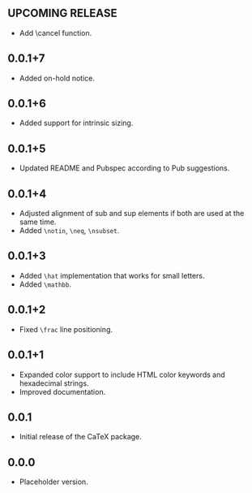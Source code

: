 ## UPCOMING RELEASE

* Add \cancel function.

## 0.0.1+7

* Added on-hold notice.

## 0.0.1+6

* Added support for intrinsic sizing.

## 0.0.1+5

* Updated README and Pubspec according to Pub suggestions.

## 0.0.1+4

* Adjusted alignment of sub and sup elements if both are used at the same time.
* Added `\notin`, `\neq`, `\nsubset`.

## 0.0.1+3

* Added `\hat` implementation that works for small letters.
* Added `\mathbb`.

## 0.0.1+2

* Fixed `\frac` line positioning.

## 0.0.1+1

* Expanded color support to include HTML color keywords and hexadecimal strings.
* Improved documentation.

## 0.0.1

* Initial release of the CaTeX package.

## 0.0.0

* Placeholder version.
